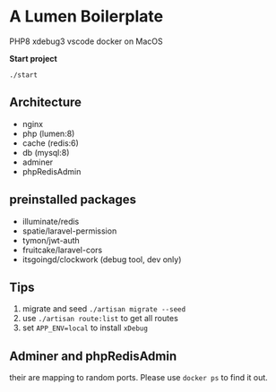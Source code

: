 # A Lumen Boilerplate

PHP8 xdebug3 vscode docker on MacOS

**Start project**

```
./start
```

## Architecture

-   nginx
-   php (lumen:8)
-   cache (redis:6)
-   db (mysql:8)
-   adminer
-   phpRedisAdmin

## preinstalled packages

-   illuminate/redis
-   spatie/laravel-permission
-   tymon/jwt-auth
-   fruitcake/laravel-cors
-   itsgoingd/clockwork (debug tool, dev only)

## Tips

1. migrate and seed `./artisan migrate --seed`
1. use `./artisan route:list` to get all routes
1. set `APP_ENV=local` to install `xDebug`

## Adminer and phpRedisAdmin

their are mapping to random ports. Please use `docker ps` to find it out.
